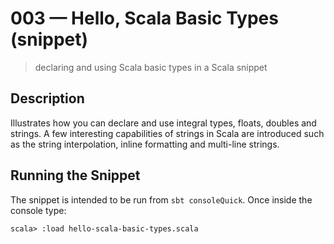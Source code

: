 # 003 &mdash; Hello, Scala Basic Types (snippet)
> declaring and using Scala basic types in a Scala snippet

## Description
Illustrates how you can declare and use integral types, floats, doubles and strings. A few interesting capabilities of strings in Scala are introduced such as the string interpolation, inline formatting and multi-line strings.

## Running the Snippet
The snippet is intended to be run from `sbt consoleQuick`. Once inside the console type:
```
scala> :load hello-scala-basic-types.scala
```